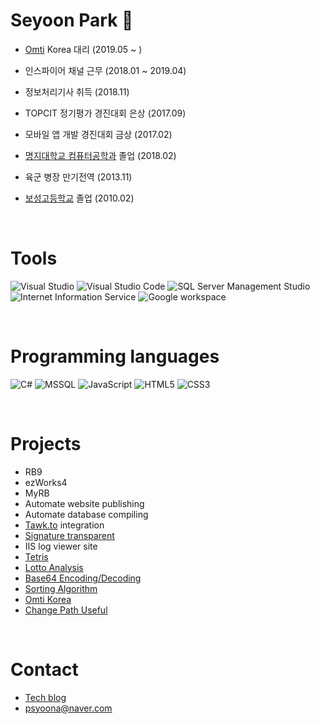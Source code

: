 # Seyoon Park 👋
- [Omti](https://www.omti.com/) Korea 대리 (2019.05 ~ )
- 인스파이어 채널 근무 (2018.01 ~ 2019.04)
- 정보처리기사 취득 (2018.11)
- TOPCIT 정기평가 경진대회 은상 (2017.09)
- 모바일 앱 개발 경진대회 금상 (2017.02)
- [명지대학교 컴퓨터공학과](http://jw4.mju.ac.kr/user/cs/index.action) 졸업 (2018.02)
- 육군 병장 만기전역 (2013.11)
- [보성고등학교](https://posung.sen.hs.kr/) 졸업 (2010.02)

  <br/>  
  
# Tools
![Visual Studio](https://img.shields.io/badge/-Visual%20Studio-yellowgreen)
![Visual Studio Code](https://img.shields.io/badge/-Visual%20Studio%20Code-yellowgreen)
![SQL Server Management Studio](https://img.shields.io/badge/-SQL%20Server%20Management%20Stuidio-yellowgreen)
![Internet Information Service](https://img.shields.io/badge/-Internet%20Information%20Service-yellowgreen)
![Google workspace](https://img.shields.io/badge/-Google%20workspace-yellowgreen)

<br/>  

# Programming languages
![C#](https://img.shields.io/badge/-C%23-brightgreen)
![MSSQL](https://img.shields.io/badge/-MS--SQL-brightgreen)
![JavaScript](https://img.shields.io/badge/-JavaScript-orange)
![HTML5](https://img.shields.io/badge/-HTML5-orange)
![CSS3](https://img.shields.io/badge/-CSS3-orange)

<br/>  

# Projects
- RB9
- ezWorks4
- MyRB
- Automate website publishing
- Automate database compiling
- [Tawk.to](https://www.tawk.to/) integration
- [Signature transparent](http://yoonslab.com/Laboratory/Signature)
- IIS log viewer site
- [Tetris](http://yoonslab.com/Laboratory/Tetris)
- [Lotto Analysis](http://yoonslab.com/Laboratory/LottoAnalysis)
- [Base64 Encoding/Decoding](http://yoonslab.com/Laboratory/SecureAlgorithm)
- [Sorting Algorithm](http://yoonslab.com/Laboratory/SortingAlgorithm)
- [Omti Korea](http://yoonslab.com/OMTIKorea/Index)
- [Change Path Useful](http://yoonslab.com/Laboratory/ChangePathUseful)

<br/>  

# Contact
- [Tech blog](https://blog.naver.com/psyoona)
- psyoona@naver.com
